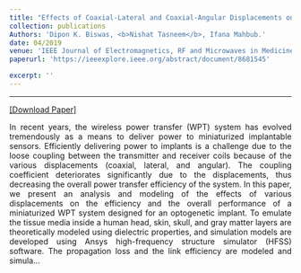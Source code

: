```yaml
---
title: "Effects of Coaxial-Lateral and Coaxial-Angular Displacements on Link Efficiency of a Wirelessly Powered Optogenetic Implant: Design, Modeling, and Experimental Validation"
collection: publications
Authors: 'Dipon K. Biswas, <b>Nishat Tasneem</b>, Ifana Mahbub.'
date: 04/2019
venue: 'IEEE Journal of Electromagnetics, RF and Microwaves in Medicine and Biology'
paperurl: 'https://ieeexplore.ieee.org/abstract/document/8681545'

excerpt: ''
---
```

---
<a href='https://ieeexplore.ieee.org/abstract/document/8681545' target="_blank">[Download Paper]</a>

<p align="justify">
In recent years, the wireless power transfer (WPT) system has evolved tremendously as a means to deliver power to miniaturized implantable sensors. Efficiently delivering power to implants is a challenge due to the loose coupling between the transmitter and receiver coils because of the various displacements (coaxial, lateral, and angular). The coupling coefficient deteriorates significantly due to the displacements, thus decreasing the overall power transfer efficiency of the system. In this paper, we present an analysis and modeling of the effects of various displacements on the efficiency and the overall performance of a miniaturized WPT system designed for an optogenetic implant. To emulate the tissue media inside a human head, skin, skull, and gray matter layers are theoretically modeled using dielectric properties, and simulation models are developed using Ansys high-frequency structure simulator (HFSS) software. The propagation loss and the link efficiency are modeled and simula...

</p>
